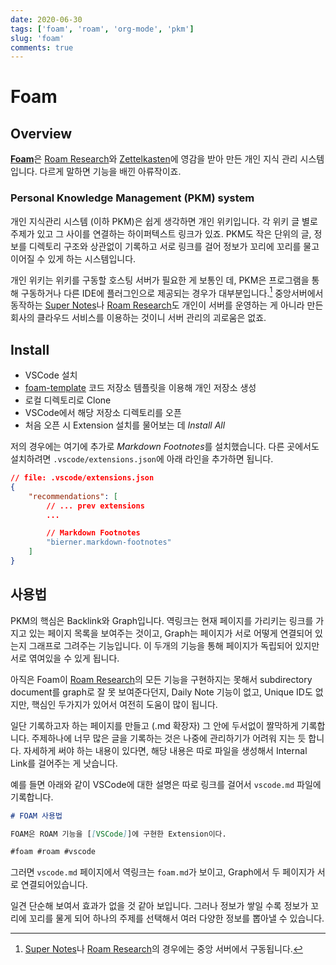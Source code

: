 ```yaml
---
date: 2020-06-30
tags: ['foam', 'roam', 'org-mode', 'pkm']
slug: 'foam'
comments: true
---
```


# Foam

## Overview

[**Foam**](https://github.com/foambubble/foam)은 [Roam Research][]와
[Zettelkasten][]에 영감을 받아 만든 개인 지식 관리 시스템입니다. 다르게 말하면
기능을 배낀 아류작이죠.

<!-- more -->

### Personal Knowledge Management (PKM) system

개인 지식관리 시스템 (이하 PKM)은 쉽게 생각하면 개인 위키입니다. 각 위키 글 별로
주제가 있고 그 사이를 연결하는 하이퍼텍스트 링크가 있죠. PKM도 작은 단위의 글,
정보를 디렉토리 구조와 상관없이 기록하고 서로 링크를 걸어 정보가 꼬리에 꼬리를
물고 이어질 수 있게 하는 시스템입니다.

개인 위키는 위키를 구동할 호스팅 서버가 필요한 게 보통인 데, PKM은 프로그램을
통해 구동하거나 다른 IDE에 플러그인으로 제공되는 경우가 대부분입니다.[^1]
중앙서버에서 동작하는 [Super Notes][]나 [Roam Research][]도 개인이 서버를
운영하는 게 아니라 만든 회사의 클라우드 서비스를 이용하는 것이니 서버 관리의
괴로움은 없죠.

[^1]: [Super Notes][]나 [Roam Research][]의 경우에는 중앙 서버에서 구동됩니다.

## Install

- VSCode 설치
- [foam-template][] 코드 저장소 템플릿을 이용해 개인 저장소 생성
- 로컬 디렉토리로 Clone
- VSCode에서 해당 저장소 디렉토리를 오픈
- 처음 오픈 시 Extension 설치를 물어보는 데 *Install All*

저의 경우에는 여기에 추가로 *Markdown Footnotes*를 설치했습니다. 다른 곳에서도
설치하려면 `.vscode/extensions.json`에 아래 라인을 추가하면 됩니다.

```json
// file: .vscode/extensions.json
{
    "recommendations": [
        // ... prev extensions
        ...

        // Markdown Footnotes
        "bierner.markdown-footnotes"
    ]
}
```

## 사용법

PKM의 핵심은 Backlink와 Graph입니다. 역링크는 현재 페이지를 가리키는 링크를
가지고 있는 페이지 목록을 보여주는 것이고, Graph는 페이지가 서로 어떻게 연결되어
있는지 그래프로 그려주는 기능입니다. 이 두개의 기능을 통해 페이지가 독립되어
있지만 서로 엮여있을 수 있게 됩니다.

아직은 Foam이 [Roam Research][]의 모든 기능을 구현하지는 못해서 subdirectory
document를 graph로 잘 못 보여준다던지, Daily Note 기능이 없고, Unique ID도
없지만, 핵심인 두가지가 있어서 여전히 도움이 많이 됩니다.

일단 기록하고자 하는 페이지를 만들고 (.md 확장자) 그 안에 두서없이 짤막하게
기록합니다. 주제하나에 너무 많은 글을 기록하는 것은 나중에 관리하기가 어려워
지는 듯 합니다. 자세하게 써야 하는 내용이 있다면, 해당 내용은 따로 파일을
생성해서 Internal Link를 걸어주는 게 낫습니다.

예를 들면 아래와 같이 VSCode에 대한 설명은 따로 링크를 걸어서 `vscode.md` 파일에
기록합니다.

```markdown
# FOAM 사용법

FOAM은 ROAM 기능을 [[VSCode]]에 구현한 Extension이다.

#foam #roam #vscode
```

그러면 `vscode.md` 페이지에서 역링크는 `foam.md`가 보이고, Graph에서 두 페이지가
서로 연결되어있습니다.

일견 단순해 보여서 효과가 없을 것 같아 보입니다. 그러나 정보가 쌓일 수록 정보가
꼬리에 꼬리를 물게 되어 하나의 주제를 선택해서 여러 다양한 정보를 뽑아낼 수
있습니다.

[Roam Research]: https://roamresearch.com/
[Zettelkasten]: https://zettelkasten.de/
[Super Notes]: https://supernotes.com/

[foam-template]: https://github.com/foambubble/foam-template
